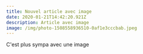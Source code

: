 ```yaml
---
title: Nouvel article avec image
date: 2020-01-21T14:42:20.921Z
description: Article avec image
image: /img/photo-1508558936510-0af1e3cccbab.jpeg
---
```

C'est plus sympa avec une image
